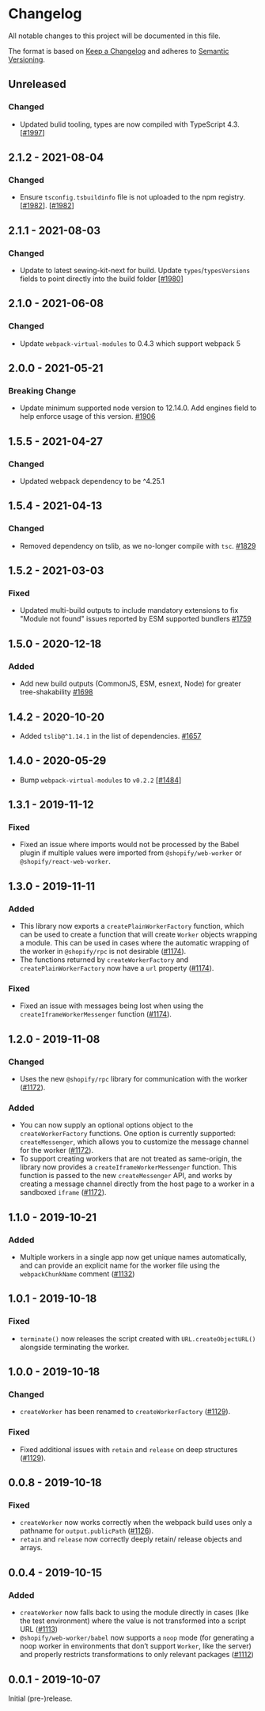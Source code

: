 # Changelog

All notable changes to this project will be documented in this file.

The format is based on [Keep a Changelog](http://keepachangelog.com/en/1.0.0/)
and adheres to [Semantic Versioning](http://semver.org/spec/v2.0.0.html).

## Unreleased

### Changed

- Updated bulid tooling, types are now compiled with TypeScript 4.3. [[#1997](https://github.com/Shopify/quilt/pull/1997)]

## 2.1.2 - 2021-08-04

### Changed

- Ensure `tsconfig.tsbuildinfo` file is not uploaded to the npm registry. [[#1982](https://github.com/Shopify/quilt/pull/1982)]. [[#1982](https://github.com/Shopify/quilt/pull/1982)]

## 2.1.1 - 2021-08-03

### Changed

- Update to latest sewing-kit-next for build. Update `types`/`typesVersions` fields to point directly into the build folder [[#1980](https://github.com/Shopify/quilt/pull/1980)]

## 2.1.0 - 2021-06-08

### Changed

- Update `webpack-virtual-modules` to 0.4.3 which support webpack 5

## 2.0.0 - 2021-05-21

### Breaking Change

- Update minimum supported node version to 12.14.0. Add engines field to help enforce usage of this version. [#1906](https://github.com/Shopify/quilt/pull/1906)

## 1.5.5 - 2021-04-27

### Changed

- Updated webpack dependency to be ^4.25.1

## 1.5.4 - 2021-04-13

### Changed

- Removed dependency on tslib, as we no-longer compile with `tsc`. [#1829](https://github.com/Shopify/quilt/pull/1829)

## 1.5.2 - 2021-03-03

### Fixed

- Updated multi-build outputs to include mandatory extensions to fix "Module not found" issues reported by ESM supported bundlers [#1759](https://github.com/Shopify/quilt/pull/1759)

## 1.5.0 - 2020-12-18

### Added

- Add new build outputs (CommonJS, ESM, esnext, Node) for greater tree-shakability [#1698](https://github.com/Shopify/quilt/pull/1698)

## 1.4.2 - 2020-10-20

- Added `tslib@^1.14.1` in the list of dependencies. [#1657](https://github.com/Shopify/quilt/pull/1657)

## 1.4.0 - 2020-05-29

- Bump `webpack-virtual-modules` to `v0.2.2` [[#1484]](https://github.com/Shopify/quilt/pull/1484)

## 1.3.1 - 2019-11-12

### Fixed

- Fixed an issue where imports would not be processed by the Babel plugin if multiple values were imported from `@shopify/web-worker` or `@shopify/react-web-worker`.

## 1.3.0 - 2019-11-11

### Added

- This library now exports a `createPlainWorkerFactory` function, which can be used to create a function that will create `Worker` objects wrapping a module. This can be used in cases where the automatic wrapping of the worker in `@shopify/rpc` is not desirable ([#1174](https://github.com/Shopify/quilt/pull/1174)).
- The functions returned by `createWorkerFactory` and `createPlainWorkerFactory` now have a `url` property ([#1174](https://github.com/Shopify/quilt/pull/1174)).

### Fixed

- Fixed an issue with messages being lost when using the `createIframeWorkerMessenger` function ([#1174](https://github.com/Shopify/quilt/pull/1174)).

## 1.2.0 - 2019-11-08

### Changed

- Uses the new `@shopify/rpc` library for communication with the worker ([#1172](https://github.com/Shopify/quilt/pull/1172)).

### Added

- You can now supply an optional options object to the `createWorkerFactory` functions. One option is currently supported: `createMessenger`, which allows you to customize the message channel for the worker ([#1172](https://github.com/Shopify/quilt/pull/1172)).
- To support creating workers that are not treated as same-origin, the library now provides a `createIframeWorkerMessenger` function. This function is passed to the new `createMessenger` API, and works by creating a message channel directly from the host page to a worker in a sandboxed `iframe` ([#1172](https://github.com/Shopify/quilt/pull/1172)).

## 1.1.0 - 2019-10-21

### Added

- Multiple workers in a single app now get unique names automatically, and can provide an explicit name for the worker file using the `webpackChunkName` comment ([#1132](https://github.com/Shopify/quilt/pull/1132))

## 1.0.1 - 2019-10-18

### Fixed

- `terminate()` now releases the script created with `URL.createObjectURL()` alongside terminating the worker.

## 1.0.0 - 2019-10-18

### Changed

- `createWorker` has been renamed to `createWorkerFactory` ([#1129](https://github.com/Shopify/quilt/pull/1129)).

### Fixed

- Fixed additional issues with `retain` and `release` on deep structures ([#1129](https://github.com/Shopify/quilt/pull/1129)).

## 0.0.8 - 2019-10-18

### Fixed

- `createWorker` now works correctly when the webpack build uses only a pathname for `output.publicPath` ([#1126](https://github.com/Shopify/quilt/pull/1126)).
- `retain` and `release` now correctly deeply retain/ release objects and arrays.

## 0.0.4 - 2019-10-15

### Added

- `createWorker` now falls back to using the module directly in cases (like the test environment) where the value is not transformed into a script URL ([#1113](https://github.com/Shopify/quilt/pull/1113))
- `@shopify/web-worker/babel` now supports a `noop` mode (for generating a noop worker in environments that don’t support `Worker`, like the server) and properly restricts transformations to only relevant packages ([#1112](https://github.com/Shopify/quilt/pull/1112))

## 0.0.1 - 2019-10-07

Initial (pre-)release.
